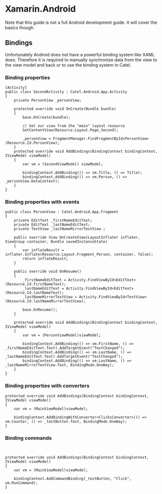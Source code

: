 # Xamarin.Android

Note that this guide is not a full Android development guide. It will cover the basics though.

## Bindings

Unfortunately Android does not have a powerful binding system like XAML does. Therefore it is required to manually synchronize data from the view to the view model and back or to use the binding system in Catel.

### Binding properties

```
[Activity]
public class SecondActivity : Catel.Android.App.Activity
{
    private PersonView _personView;

    protected override void OnCreate(Bundle bundle)
    {
        base.OnCreate(bundle);

        // Set our view from the "main" layout resource
        SetContentView(Resource.Layout.Page_Second);

        _personView = FragmentManager.FindFragmentById<PersonView>(Resource.Id.PersonView);
    }
    protected override void AddBindings(BindingContext bindingContext, IViewModel viewModel)
    {
        var vm = (SecondViewModel) viewModel;

        bindingContext.AddBinding(() => vm.Title, () => Title);
        bindingContext.AddBinding(() => vm.Person, () => _personView.DataContext);
    }
}
```

### Binding properties with events

```
public class PersonView : Catel.Android.App.Fragment
{
    private EditText _firstNameEditText;
    private EditText _lastNameEditText;
    private TextView _lastNameMirrorTextView ;

    public override View OnCreateView(LayoutInflater inflater, ViewGroup container, Bundle savedInstanceState)
    {
        var inflateResult = inflater.Inflate(Resource.Layout.Fragment_Person, container, false);
        return inflateResult;
    }

    public override void OnResume()
    {
        _firstNameEditText = Activity.FindViewById<EditText>(Resource.Id.firstNameText);
        _lastNameEditText = Activity.FindViewById<EditText>(Resource.Id.lastNameText);
        _lastNameMirrorTextView = Activity.FindViewById<TextView>(Resource.Id.lastNameMirrorTextView);

        base.OnResume();
    }

    protected override void AddBindings(BindingContext bindingContext, IViewModel viewModel)
    {
        var vm = (PersonViewModel)viewModel;

        bindingContext.AddBinding(() => vm.FirstName, () => _firstNameEditText.Text).AddTargetEvent("TextChanged");
        bindingContext.AddBinding(() => vm.LastName, () => _lastNameEditText.Text).AddTargetEvent("TextChanged");
        bindingContext.AddBinding(() => vm.LastName, () => _lastNameMirrorTextView.Text, BindingMode.OneWay);
    }
}
```

### Binding properties with converters

```
protected override void AddBindings(BindingContext bindingContext, IViewModel viewModel)
{
    var vm = (MainViewModel)viewModel;

    bindingContext.AddBindingWithConverter<ClicksConverter>(() => vm.Counter, () => _testButton.Text, BindingMode.OneWay);
}
```

### Binding commands

 

```
protected override void AddBindings(BindingContext bindingContext, IViewModel viewModel)
{
    var vm = (MainViewModel)viewModel;

    bindingContext.AddCommandBinding(_testButton, "Click", vm.RunCommand);
}
```
